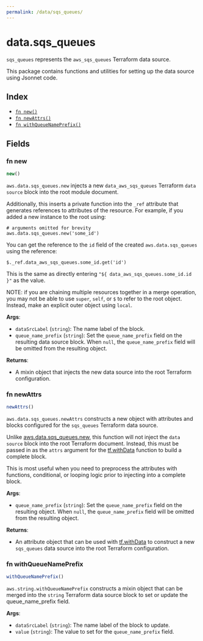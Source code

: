 ```yaml
---
permalink: /data/sqs_queues/
---
```


# data.sqs_queues

`sqs_queues` represents the `aws_sqs_queues` Terraform data source.



This package contains functions and utilities for setting up the data source using Jsonnet code.


## Index

* [`fn new()`](#fn-new)
* [`fn newAttrs()`](#fn-newattrs)
* [`fn withQueueNamePrefix()`](#fn-withqueuenameprefix)

## Fields

### fn new

```ts
new()
```


`aws.data.sqs_queues.new` injects a new `data_aws_sqs_queues` Terraform `data source`
block into the root module document.

Additionally, this inserts a private function into the `_ref` attribute that generates references to attributes of the
resource. For example, if you added a new instance to the root using:

    # arguments omitted for brevity
    aws.data.sqs_queues.new('some_id')

You can get the reference to the `id` field of the created `aws.data.sqs_queues` using the reference:

    $._ref.data_aws_sqs_queues.some_id.get('id')

This is the same as directly entering `"${ data_aws_sqs_queues.some_id.id }"` as the value.

NOTE: if you are chaining multiple resources together in a merge operation, you may not be able to use `super`, `self`,
or `$` to refer to the root object. Instead, make an explicit outer object using `local`.

**Args**:
  - `dataSrcLabel` (`string`): The name label of the block.
  - `queue_name_prefix` (`string`): Set the `queue_name_prefix` field on the resulting data source block. When `null`, the `queue_name_prefix` field will be omitted from the resulting object.

**Returns**:
- A mixin object that injects the new data source into the root Terraform configuration.


### fn newAttrs

```ts
newAttrs()
```


`aws.data.sqs_queues.newAttrs` constructs a new object with attributes and blocks configured for the `sqs_queues`
Terraform data source.

Unlike [aws.data.sqs_queues.new](#fn-new), this function will not inject the `data source`
block into the root Terraform document. Instead, this must be passed in as the `attrs` argument for the
[tf.withData](https://github.com/tf-libsonnet/core/tree/main/docs#fn-withdata) function to build a complete block.

This is most useful when you need to preprocess the attributes with functions, conditional, or looping logic prior to
injecting into a complete block.

**Args**:
  - `queue_name_prefix` (`string`): Set the `queue_name_prefix` field on the resulting object. When `null`, the `queue_name_prefix` field will be omitted from the resulting object.

**Returns**:
  - An attribute object that can be used with [tf.withData](https://github.com/tf-libsonnet/core/tree/main/docs#fn-withdata) to construct a new `sqs_queues` data source into the root Terraform configuration.


### fn withQueueNamePrefix

```ts
withQueueNamePrefix()
```

`aws.string.withQueueNamePrefix` constructs a mixin object that can be merged into the `string`
Terraform data source block to set or update the queue_name_prefix field.



**Args**:
  - `dataSrcLabel` (`string`): The name label of the block to update.
  - `value` (`string`): The value to set for the `queue_name_prefix` field.
